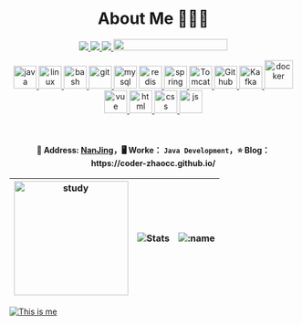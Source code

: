 <h1 align="center">About Me 🧑🏻‍💻</h1>

<p align="center">
    <a title="Github Total Stars" target="_blank" href="https://github.com/coder-zhaocc">
        <img src="https://img.shields.io/github/stars/coder-zhaocc.svg?logo=star&label=Total%20Stars&color=success" />
    </a>
    <a title="Github Followers" target="_blank" href="https://github.com/coder-zhaocc">
        <img src="https://img.shields.io/badge/dynamic/json?label=GitHub&suffix=%20followers&query=%24.data.totalSubs&url=https%3A%2F%2Fapi.spencerwoo.com%2Fsubstats%2F%3Fsource%3Dgithub%26queryKey=coder-zhaocc&color=blue&logo=github&longCache=true" />
    </a>
<!--     <a title="My Blog Site" target="_blank" href="https://coder-zhaocc.top/">
        <img src="https://img.shields.io/badge/Blog-jwt1399.top-orange" />
    </a> -->
    <a title="PA" target="_blank" href="https://github.com/coder-zhaocc">
        <img src="https://komarev.com/ghpvc/?username=coder-zhaocc" />
    </a>
    <a title="PA2" target="_blank" href="https://github.com/coder-zhaocc">
        <img src="https://profile-counter.glitch.me/coder-zhaocc/count.svg" width="200" height="20"/>
    </a>
</p>



<div align="center">
    <a href="https://www.java.com" target="_blank" rel="noreferrer">
    		<img src="https://cdn.jsdelivr.net/gh/devicons/devicon/icons/java/java-original.svg" alt="java" width="40" height="40"/>     
    </a>

  </a>       
    <a href="https://www.linux.org/" target="_blank" rel="noreferrer">
    		<img src="https://cdn.jsdelivr.net/gh/devicons/devicon/icons/linux/linux-original.svg" alt="linux" width="40" height="40"/>
    </a>
    <a href="https://www.gnu.org/software/bash/" target="_blank" rel="noreferrer">
    		<img src="https://cdn.jsdelivr.net/gh/devicons/devicon/icons/bash/bash-original.svg" alt="bash" width="40" height="40"/>     
    </a>
    <a href="https://git-scm.com/" target="_blank" rel="noreferrer">
    		<img src="https://cdn.jsdelivr.net/gh/devicons/devicon/icons/git/git-original.svg" alt="git" width="40" height="40"/>
    </a>
    <a href="https://www.mysql.com/" target="_blank" rel="noreferrer">
    		<img src="https://cdn.jsdelivr.net/gh/devicons/devicon/icons/mysql/mysql-original.svg" alt="mysql" width="40" height="40"/></a>
<a href="https://redis.io" target="_blank" rel="noreferrer">
        <img src="https://cdn.jsdelivr.net/gh/devicons/devicon/icons/redis/redis-original.svg" alt="redis" width="40" height="40"/>
</a>
<a href="https://spring.io/" target="_blank" rel="noreferrer">
        <img src="https://cdn.jsdelivr.net/gh/devicons/devicon/icons/spring/spring-original.svg" alt="spring" width="40" height="40"/>
</a>
<a href="https://tomcat.apache.org/" target="_blank" rel="noreferrer">
        <img src="https://cdn.jsdelivr.net/gh/devicons/devicon/icons/tomcat/tomcat-original.svg" alt="Tomcat" width="40" height="40"/>  
</a>
<a href="https://github.com/" target="_blank" rel="noreferrer">
        <img src="https://cdn.jsdelivr.net/gh/devicons/devicon/icons/github/github-original.svg" alt="Github" width="40" height="40"/>  
</a>
<a href="https://kafka.apache.org/" target="_blank" rel="noreferrer">
        <img src="https://cdn.jsdelivr.net/gh/devicons/devicon/icons/apachekafka/apachekafka-original.svg" alt="Kafka" width="40" height="40"/>
</a>
<a href="https://www.docker.com/" target="_blank" rel="noreferrer">
        <img src="https://cdn.jsdelivr.net/gh/devicons/devicon/icons/docker/docker-original.svg" alt="docker" width="50" height="50"/>
</a>
<a href="https://cn.vuejs.org/" target="_blank" rel="noreferrer">
        <img src="https://cdn.jsdelivr.net/gh/devicons/devicon/icons/vuejs/vuejs-original.svg" alt="vue" width="40" height="40"/>
</a>
 <a href="https://developer.mozilla.org/zh-CN/docs/Web/HTML" target="_blank" rel="noreferrer">        
        <img src="https://cdn.jsdelivr.net/gh/devicons/devicon/icons/html5/html5-original.svg" alt="html" width="40" height="40"/>
</a>
<a href="https://developer.mozilla.org/zh-CN/docs/Web/CSS" target="_blank" rel="noreferrer">
        <img src="https://cdn.jsdelivr.net/gh/devicons/devicon/icons/css3/css3-original.svg" alt="css" width="40" height="40"/>
</a>
<a href="https://developer.mozilla.org/zh-CN/docs/learn/JavaScript" target="_blank" rel="noreferrer">
        <img src="https://cdn.jsdelivr.net/gh/devicons/devicon/icons/javascript/javascript-original.svg" alt="js" width="40" height="40"/>
</a>

</div>

​    

<h4 align="center" >🌱 Address: <a href="https://map.baidu.com/search/%E5%8D%97%E4%BA%AC%E5%B8%82/@13225169,3748907.75,12z?querytype=s&da_src=shareurl&wd=%E5%8D%97%E4%BA%AC&c=315&src=0&pn=0&sug=0&l=13&b=(13203566,3735464;13251310,3761288)&from=webmap&biz_forward=%7B%22scaler%22:2,%22styles%22:%22pl%22%7D&device_ratio=2">NanJing</a>，🖥️ Worke： <code>Java Development</code>，⭐️ Blog：https://coder-zhaocc.github.io/</h4>

| <img src="https://github.com/coder-zhaocc/coder-zhaocc/blob/main/study.gif" width="200" alt="study" /> | ![Stats](https://github-readme-stats.vercel.app/api?username=coder-zhaocc&show_icons=true&theme=default&count_private=true) | ![:name](https://count.getloli.com/get/@:coder-zhaocc?them=rule34) |
| ------------------------------------------------------------ | ------------------------------------------------------------ | ---------------------------------------------------------- |

[![This is me](https://readme-typing-svg.herokuapp.com?size=30&color=15485F&center=true&vCenter=true&height=80&width=1500&lines=%F0%9F%92%A1%20In%20order%20to%20be%20irreplaceable%EF%BC%8Cone%20must%20always%20be%20different%20%EF%BC%81)](https://git.io/typing-svg)







